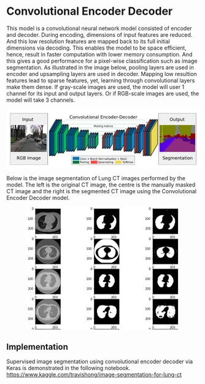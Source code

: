 # Convolutional Encoder Decoder

This model is a convolutional neural network model consisted of encoder and decoder.
During encoding, dimensions of input features are reduced. And this low resolution features are mapped back to 
its full initial dimensions via decoding. This enables the model to be space efficient, hence, result in faster 
computation with lower memory consumption. And this gives a good performance for a pixel-wise classification such as
image segmentation. As illustrated in the image below, pooling layers are used in encoder and upsampling layers are used in decoder. 
Mapping low resultion features lead to sparse features, yet, learning through convolutional layers make them dense. 
If gray-scale images are used, the model will user 1 channel for its input and output layers. Or if RGB-scale images are used, 
the model will take 3 channels. 

<p align="center">
<img src="https://github.com/TravisH0301/learning/blob/master/images/convolutional_encode_decode.png" width="600">
</p>

Below is the image segmentation of Lung CT images performed by the model. The left is the original CT image, the centre is the 
manually masked CT image and the right is the segmented CT image using the Convolutional Encoder Decoder model. 

<p align="center">
<img src="https://github.com/TravisH0301/learning/blob/master/images/lung_ct.png" width="400">
</p>

## Implementation
Supervised image segmentation using convolutional encoder decoder via Keras is demonstrated in the following notebook.
<br> https://www.kaggle.com/travishong/image-segmentation-for-lung-ct

